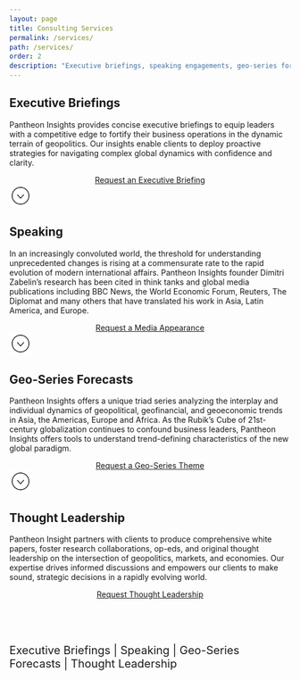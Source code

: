 ```yaml
---
layout: page
title: Consulting Services
permalink: /services/
path: /services/
order: 2
description: "Executive briefings, speaking engagements, geo-series forecasts, and thought leadership."
---
```


<div class="scroller slide-in" id="scroller">
<section id="executive-briefings">

  <h2>Executive Briefings</h2>

  <p class="services-txt">
  Pantheon Insights provides concise executive briefings to equip leaders with a competitive edge to fortify their business operations in the dynamic terrain of geopolitics. Our insights enable clients to deploy proactive strategies for navigating complex global dynamics with confidence and clarity. 
  </p>

  <div class="services-contact">
    <div style="text-align: center;">
      <div><a href="/contact" class="primary-button-lg">Request an Executive Briefing</a></div>
    </div>
  </div>

  <div class="scroll-caret-parent row">
    <a class="scroll-caret center-image" data-bs-toggle="collapse" role="button">
      <div class="mt-2"/>
      <img src="/assets/icons/caret-down.svg" class="caret-down" alt="caret" width="40" height="40"/>
    </a>
  </div>
</section>


<section id="speaking">
  <h2>Speaking</h2>

  <p class="services-txt">
  In an increasingly convoluted world, the threshold for understanding unprecedented changes is rising at a commensurate rate to the rapid evolution of modern international affairs. Pantheon Insights founder Dimitri Zabelin’s research has been cited in think tanks and global media publications including BBC News, the World Economic Forum, Reuters, The Diplomat and many others that have translated his work in Asia, Latin America, and Europe.
  </p>

  <div class="services-contact">
    <div style="text-align: center;">
      <a href="/contact" class="primary-button-lg">Request a Media Appearance</a>
    </div>
  </div>

  <div class="scroll-caret-parent row">
    <a class="scroll-caret center-image" data-bs-toggle="collapse" role="button">
      <div class="mt-2"/>
      <img src="/assets/icons/caret-down.svg" class="caret-down" alt="caret" width="40" height="40"/>
    </a>
  </div>
</section>


<section id="geo-series-forecasts">
  <h2>Geo-Series Forecasts</h2>

  <p class="services-txt">
  Pantheon Insights offers a unique triad series analyzing the interplay and individual dynamics of geopolitical, geofinancial, and geoeconomic trends in Asia, the Americas, Europe and Africa. As the Rubik’s Cube of 21st-century globalization continues to confound business leaders, Pantheon Insights offers tools to understand trend-defining characteristics of the new global paradigm. 
  </p>

  <div class="services-contact">
    <div style="text-align: center;">
      <a href="/contact" class="primary-button-lg">Request a Geo-Series Theme</a>
    </div>
  </div>

  <div class="scroll-caret-parent row">
    <a class="scroll-caret center-image" data-bs-toggle="collapse" role="button">
      <div class="mt-2"/>
      <img src="/assets/icons/caret-down.svg" class="caret-down" alt="caret" width="40" height="40"/>
    </a>
  </div>
</section>


<section id="thought-leadership">
  <h2>Thought Leadership</h2>

  <p class="services-txt">
  Pantheon Insight partners with clients to produce comprehensive white papers, foster research collaborations, op-eds, and original thought leadership on the intersection of geopolitics, markets, and economies. Our expertise drives informed discussions and empowers our clients to make sound, strategic decisions in a rapidly evolving world.
  </p>

  <div class="services-contact">
    <div style="text-align: center;">
      <a href="/contact" class="primary-button-lg">Request Thought Leadership</a>
    </div>
  </div>
</section>
</div>

<div class="container-fluid text-center slide-in" style="margin-top: 80px; font-size: 20px;">
  <p>
    <span class="services-nav-link" targetSection="#executive-briefings"><a role="button" class="">Executive Briefings</a></span>
    |
    <span class="services-nav-link" targetSection="#speaking"><a role="button" class="">Speaking</a></span>
    |
    <span class="services-nav-link" targetSection="#geo-series-forecasts"><a role="button" class="">Geo-Series Forecasts</a></span>
    |
    <span class="services-nav-link" targetSection="#thought-leadership"><a role="button" class="">Thought Leadership</a></span>
  </p>
</div>


<script>
  // Click handler on all elements with class 'scroll-caret'
  $('.scroll-caret-parent').click(function() {
    console.log("scroll-caret clicked");

    const container = document.getElementById('scroller');

    // Get the parent of the clicked element
    const parent = this.parentElement;

    // Get the element following the parent
    const nextSection = parent.nextElementSibling;

    // Scroll to the next section, making note that all sections are wrapped on a scroll-snap boundary
    // This is to prevent the scroll from stopping in the middle of a section
    container.scrollTo({
      top: nextSection.offsetTop,
      behavior: 'smooth'
    });
  });

  // Add a click handler to all elements with class 'services-nav-link'
  $('.services-nav-link').click(function() {
    console.log("services-nav-link clicked");

    const container = document.getElementById('scroller');

    // Get the id of the section to scroll to
    const sectionId = this.getAttribute('targetSection');

    console.log("sectionId: " + sectionId)

    // Get the section to scroll to
    const section = document.querySelector(sectionId);

    // Scroll to the section, making note that all sections are wrapped on a scroll-snap boundary
    // This is to prevent the scroll from stopping in the middle of a section
    container.scrollTo({
      top: section.offsetTop,
      behavior: 'smooth'
    });
  });


</script>
